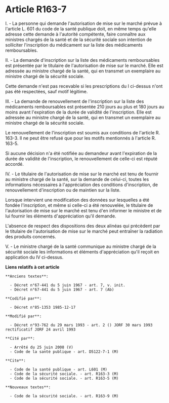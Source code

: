 # Article R163-7

I. - La personne qui demande l'autorisation de mise sur le marché prévue à l'article L. 601 du code de la santé publique
doit, en même temps qu'elle adresse cette demande à l'autorité compétente, faire connaître aux ministres chargés de la santé
et de la sécurité sociale son intention de solliciter l'inscription du médicament sur la liste des médicaments remboursables.

II. - La demande d'inscription sur la liste des médicaments remboursables est présentée par le titulaire de l'autorisation de
mise sur le marché. Elle est adressée au ministre chargé de la santé, qui en transmet un exemplaire au ministre chargé de la
sécurité sociale.

Cette demande n'est pas recevable si les prescriptions du I ci-dessus n'ont pas été respectées, sauf motif légitime.

III. - La demande de renouvellement de l'inscription sur la liste des médicaments remboursables est présentée 210 jours au
plus et 180 jours au moins avant l'expiration de la durée de validité de l'inscription. Elle est adressée au ministre chargé
de la santé, qui en transmet un exemplaire au ministre chargé de la sécurité sociale.

Le renouvellement de l'inscription est soumis aux conditions de l'article R. 163-3. Il ne peut être refusé que pour les
motifs mentionnés à l'article R. 163-5.

Si aucune décision n'a été notifiée au demandeur avant l'expiration de la durée de validité de l'inscription, le
renouvellement de celle-ci est réputé accordé.

IV. - Le titulaire de l'autorisation de mise sur le marché est tenu de fournir au ministre chargé de la santé, sur la demande
de celui-ci, toutes les informations nécessaires à l'appréciation des conditions d'inscription, de renouvellement
d'inscription ou de maintien sur la liste.

Lorsque intervient une modification des données sur lesquelles a été fondée l'inscription, et même si celle-ci a été
renouvelée, le titulaire de l'autorisation de mise sur le marché est tenu d'en informer le ministre et de lui fournir les
éléments d'appréciation qu'il demande.

L'absence de respect des dispositions des deux alinéas qui précèdent par le titulaire de l'autorisation de mise sur le marché
peut entraîner la radiation des produits concernés.

V. - Le ministre chargé de la santé communique au ministre chargé de la sécurité sociale les informations et éléments
d'appréciation qu'il reçoit en application du IV ci-dessus.

**Liens relatifs à cet article**

	**Anciens textes**:

	  - Décret n°67-441 du 5 juin 1967 - art. 7, v. init.
	  - Décret n°67-441 du 5 juin 1967 - art. 7 (Ab)

	**Codifié par**:

	  - Décret n°85-1353 1985-12-17

	**Modifié par**:

	  - Décret n°93-762 du 29 mars 1993 - art. 2 () JORF 30 mars 1993 rectificatif JORF 24 avril 1993

	**Cité par**:

	  - Arrêté du 25 juin 2008 (V)
	  - Code de la santé publique - art. D5122-7-1 (M)

	**Cite**:

	  - Code de la santé publique - art. L601 (M)
	  - Code de la sécurité sociale. - art. R163-3 (M)
	  - Code de la sécurité sociale. - art. R163-5 (M)

	**Nouveaux textes**:

	  - Code de la sécurité sociale. - art. R163-9 (M)
